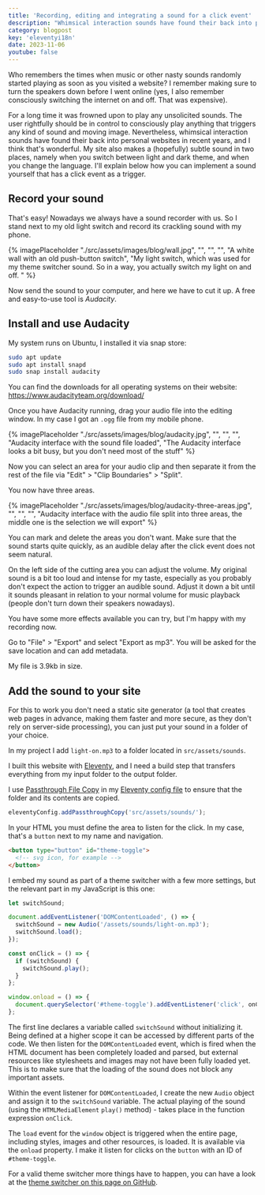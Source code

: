 ```yaml
---
title: 'Recording, editing and integrating a sound for a click event'
description: "Whimsical interaction sounds have found their back into personal websites in recent years, and I think that's wonderful. I explain below how you can implement a sound in your website that has a click event as a trigger."
category: blogpost
key: 'eleventyi18n'
date: 2023-11-06
youtube: false
---
```


Who remembers the times when music or other nasty sounds randomly started playing as soon as you visited a website? I remember making sure to turn the speakers down before I went online (yes, I also remember consciously switching the internet on and off. That was expensive).

For a long time it was frowned upon to play any unsolicited sounds. The user rightfully should be in control to consciously play anything that triggers any kind of sound and moving image. Nevertheless, whimsical interaction sounds have found their back into personal websites in recent years, and I think that's wonderful. My site also makes a (hopefully) subtle sound in two places, namely when you switch between light and dark theme, and when you change the language. I'll explain below how you can implement a sound yourself that has a click event as a trigger.

## Record your sound

That's easy! Nowadays we always have a sound recorder with us. So I stand next to my old light switch and record its crackling sound with my phone.

{% imagePlaceholder "./src/assets/images/blog/wall.jpg", "", "", "", "A white wall with an old push-button switch", "My light switch, which was used for my theme switcher sound. So in a way, you actually switch my light on and off. " %}

Now send the sound to your computer, and here we have to cut it up. A free and easy-to-use tool is _Audacity_.

## Install and use Audacity

My system runs on Ubuntu, I installed it via snap store:

```bash
sudo apt update
sudo apt install snapd
sudo snap install audacity
```

You can find the downloads for all operating systems on their website: https://www.audacityteam.org/download/

Once you have Audacity running, drag your audio file into the editing window. In my case I got an `.ogg` file from my mobile phone.

{% imagePlaceholder "./src/assets/images/blog/audacity.jpg", "", "", "", "Audacity interface with the sound file loaded", "The Audacity interface looks a bit busy, but you don't need most of the stuff" %}

Now you can select an area for your audio clip and then separate it from the rest of the file via "Edit" > "Clip Boundaries" > "Split".

You now have three areas.

{% imagePlaceholder "./src/assets/images/blog/audacity-three-areas.jpg", "", "", "", "Audacity interface with the audio file split into three areas, the middle one is the selection we will export" %}

You can mark and delete the areas you don't want. Make sure that the sound starts quite quickly, as an audible delay after the click event does not seem natural.

On the left side of the cutting area you can adjust the volume. My original sound is a bit too loud and intense for my taste, especially as you probably don't expect the action to trigger an audible sound. Adjust it down a bit until it sounds pleasant in relation to your normal volume for music playback (people don't turn down their speakers nowadays).

You have some more effects available you can try, but I'm happy with my recording now.

Go to "File" > "Export" and select "Export as mp3". You will be asked for the save location and can add metadata.

My file is 3.9kb in size.

## Add the sound to your site

For this to work you don't need a static site generator (a tool that creates web pages in advance, making them faster and more secure, as they don't rely on server-side processing), you can just put your sound in a folder of your choice.

In my project I add `light-on.mp3` to a folder located in `src/assets/sounds`.

I built this website with [Eleventy](https://www.11ty.dev/), and I need a build step that transfers everything from my input folder to the output folder.

I use [Passthrough File Copy](https://www.11ty.dev/docs/copy/) in my [Eleventy config file](/en/blog/organizing-the-eleventy-config-file/) to ensure that the folder and its contents are copied.

```js
eleventyConfig.addPassthroughCopy('src/assets/sounds/');
```

In your HTML you must define the area to listen for the click. In my case, that's a `button` next to my name and navigation.

```html
<button type="button" id="theme-toggle">
  <!-- svg icon, for example -->
</button>
```

I embed my sound as part of a theme switcher with a few more settings, but the relevant part in my JavaScript is this one:

```js
let switchSound;

document.addEventListener('DOMContentLoaded', () => {
  switchSound = new Audio('/assets/sounds/light-on.mp3');
  switchSound.load();
});

const onClick = () => {
  if (switchSound) {
    switchSound.play();
  }
};

window.onload = () => {
  document.querySelector('#theme-toggle').addEventListener('click', onClick);
};
```

The first line declares a variable called `switchSound` without initializing it. Being defined at a higher scope it can be accessed by different parts of the code. We then listen for the `DOMContentLoaded` event, which is fired when the HTML document has been completely loaded and parsed, but external resources like stylesheets and images may not have been fully loaded yet. This is to make sure that the loading of the sound does not block any important assets.

Within the event listener for `DOMContentLoaded`, I create the new `Audio` object and assign it to the `switchSound` variable. The actual playing of the sound (using the `HTMLMediaElement` `play()` method) - takes place in the function expression `onClick`.

The `load` event for the `window` object is triggered when the entire page, including styles, images and other resources, is loaded. It is available via the `onload` property.
I make it listen for clicks on the `button` with an ID of `#theme-toggle`.

For a valid theme switcher more things have to happen, you can have a look at the [theme switcher on this page on GitHub](https://github.com/madrilene/lenesaile.com/blob/main/src/assets/scripts/theme-toggle.js).
